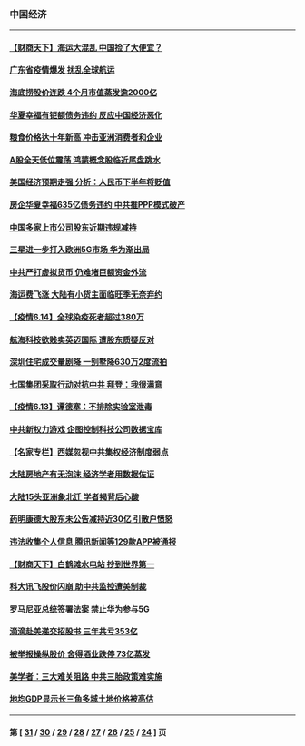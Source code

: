 ### 中国经济
---
#### [【财商天下】海运大混乱 中国捡了大便宜？](../../pages/ncid283/n13023700.md) 
#### [广东省疫情爆发 扰乱全球航运](../../pages/ncid283/n13024378.md) 
#### [海底捞股价连跌 4个月市值蒸发逾2000亿](../../pages/ncid283/n13024315.md) 
#### [华夏幸福有钜额债务违约 反应中国经济恶化](../../pages/ncid283/n13023543.md) 
#### [粮食价格达十年新高 冲击亚洲消费者和企业](../../pages/ncid283/n13023158.md) 
#### [A股全天低位震荡 鸿蒙概念股临近尾盘跳水](../../pages/ncid283/n13023182.md) 
#### [美国经济预期走强 分析：人民币下半年将贬值](../../pages/ncid283/n13022373.md) 
#### [房企华夏幸福635亿债务违约 中共推PPP模式破产](../../pages/ncid283/n13022346.md) 
#### [中国多家上市公司股东近期违规减持](../../pages/ncid283/n13021991.md) 
#### [三星进一步打入欧洲5G市场 华为渐出局](../../pages/ncid283/n13021536.md) 
#### [中共严打虚拟货币 仍难堵巨额资金外流](../../pages/ncid283/n13021564.md) 
#### [海运费飞涨 大陆有小货主面临旺季无奈弃约](../../pages/ncid283/n13020802.md) 
#### [【疫情6.14】全球染疫死者超过380万](../../pages/ncid283/n13020806.md) 
#### [航海科技欲贱卖英迈国际 遭股东质疑反对](../../pages/ncid283/n13020065.md) 
#### [深圳住宅成交量剧降 一别墅降630万2度流拍](../../pages/ncid283/n13019948.md) 
#### [七国集团采取行动对抗中共 拜登：我很满意](../../pages/ncid283/n13019732.md) 
#### [【疫情6.13】谭德塞：不排除实验室泄毒](../../pages/ncid283/n13019005.md) 
#### [中共新权力游戏 企图控制科技公司数据宝库](../../pages/ncid283/n13018282.md) 
#### [【名家专栏】西媒忽视中共集权经济制度弱点](../../pages/ncid283/n13017536.md) 
#### [大陆房地产有无泡沫 经济学者用数据佐证](../../pages/ncid283/n13017333.md) 
#### [大陆15头亚洲象北迁 学者揭背后心酸](../../pages/ncid283/n13017215.md) 
#### [药明康德大股东未公告减持近30亿 引散户愤怒](../../pages/ncid283/n13016867.md) 
#### [违法收集个人信息 腾讯新闻等129款APP被通报](../../pages/ncid283/n13016594.md) 
#### [【财商天下】白鹤滩水电站 抄到世界第一](../../pages/ncid283/n13016014.md) 
#### [科大讯飞股价闪崩 助中共监控遭美制裁](../../pages/ncid283/n13015814.md) 
#### [罗马尼亚总统签署法案 禁止华为参与5G](../../pages/ncid283/n13015943.md) 
#### [滴滴赴美递交招股书 三年共亏353亿](../../pages/ncid283/n13015161.md) 
#### [被举报操纵股价 舍得酒业跌停 73亿蒸发](../../pages/ncid283/n13014517.md) 
#### [美学者：三大难关阻路 中共三胎政策难实施](../../pages/ncid283/n13014357.md) 
#### [地均GDP显示长三角多城土地价格被高估](../../pages/ncid283/n13014199.md) 

---
#### 第 [ [31](./31.md) / [30](./30.md) / [29](./29.md) / [28](./28.md) / [27](./27.md) / [26](./26.md) / [25](./25.md) / [24](./24.md) ] 页
